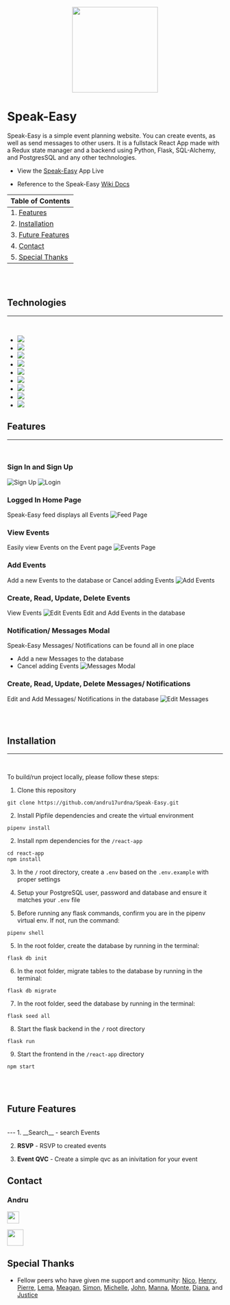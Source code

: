 <p align='center'>
  <img src='https://i.imgur.com/2EBU8e5.png' height='200px'>
</p>

# Speak-Easy
Speak-Easy is a simple event planning website. You can create events, as well as send messages to other users. It is a fullstack React App made with a Redux state manager and a backend using Python, Flask, SQL-Alchemy, and PostgresSQL and any other technologies.

* View the <a href='https://Speak-Easy-app.herokuapp.com/'>Speak-Easy</a> App Live

* Reference to the Speak-Easy <a href='https://www.github.com/andru17urdna/Speak_Easy/wiki'>Wiki Docs</a>

| Table of Contents |
| ----------------- |
| 1. [Features](#features) |
| 2. [Installation](#installation) |
| 3. [Future Features](#future-features) |
| 4. [Contact](#contact) |
| 5. [Special Thanks](#special-thanks) |

<!-- | 3. [Technical Implementation Details](#technical-implementation-details) | -->

<br/><br/>
## Technologies
---
<br/>

* <a href="https://developer.mozilla.org/en-US/docs/Web/JavaScript"><img src="https://img.shields.io/badge/-JavaScript-F7DF1E?logo=JavaScript&logoColor=333333" /></a>
* <a href="https://www.postgresql.org/"><img src="https://img.shields.io/badge/-PostgreSQL-336791?logo=PostgreSQL&logoColor=white" /></a>
* <a href="https://nodejs.org/"><img src="https://img.shields.io/badge/Node.js-43853D?style=flat&logo=node.js&logoColor=white"></a>
* <a href="https://reactjs.org/"><img src="https://img.shields.io/badge/react-%2320232a.svg?style=flat&logo=react&logoColor=%2361DAFB"></a>
* <a href="https://redux.js.org/"><img src="https://img.shields.io/badge/redux-%23593d88.svg?style=flat&logo=redux&logoColor=white"></a>
* <a href="https://developer.mozilla.org/en-US/docs/Web/CSS"><img src="https://img.shields.io/badge/-CSS3-1572B6?logo=CSS3" /></a>
* <a href="https://www.python.org/"><img src="https://img.shields.io/badge/Python-3776AB?style=flat&logo=python&logoColor=white" /></a>
* <a href="https://flask.palletsprojects.com/"><img src="https://img.shields.io/badge/Flask-000000?style=flat&logo=flask&logoColor=white" /></a>
* <a href="https://www.heroku.com/home"><img src="https://img.shields.io/badge/Heroku-430098?style=flat&logo=heroku&logoColor=white" /></a>


## Features
---
<br/>

### Sign In and Sign Up
![Sign Up](https://i.imgur.com/7tAbg7s.jpg)
![Login](https://i.imgur.com/UeLmChk.jpg)

### Logged In Home Page
Speak-Easy feed displays all Events
![Feed Page](https://i.imgur.com/y4M9Qlb.jpg)

### View Events
Easily view Events on the Event page
![Events Page](https://i.imgur.com/OLzJxqc.jpg)

### Add Events
Add a new Events to the database or Cancel adding Events
![Add Events](https://i.imgur.com/70xfdO7.jpg)

### Create, Read, Update, Delete Events
View Events
![Edit Events](https://i.imgur.com/oW5RjRB.jpg)
Edit and Add Events in the database




### Notification/ Messages Modal
Speak-Easy Messages/ Notifications can be found all in one place
* Add a new Messages to the database
* Cancel adding Events
![Messages Modal](https://i.imgur.com/Hbumt72.jpg)


### Create, Read, Update, Delete Messages/ Notifications

Edit and Add Messages/ Notifications in the database
![Edit Messages](https://i.imgur.com/3KO8IMc.jpg)


<br/><br/>

## Installation
---
<br/>

To build/run project locally, please follow these steps:

1. Clone this repository

```shell
git clone https://github.com/andru17urdna/Speak-Easy.git
```

2. Install Pipfile dependencies and create the virtual environment
```shell
pipenv install
```

2. Install npm dependencies for the `/react-app`

```shell
cd react-app
npm install
```

3. In the `/` root directory, create a `.env` based on the `.env.example` with proper settings

4. Setup your PostgreSQL user, password and database and ensure it matches your `.env` file

5. Before running any flask commands, confirm you are in the pipenv virtual env. If not, run the command:
```shell
pipenv shell
```

5. In the root folder, create the database by running in the terminal:
```shell
flask db init
```

6. In the root folder, migrate tables to the database by running in the terminal:
```shell
flask db migrate
```

7. In the root folder, seed the database by running in the terminal:
```shell
flask seed all
```

8. Start the flask backend in the `/` root directory
```shell
flask run
```

9. Start the frontend in the `/react-app` directory

```javascript
npm start
```


<!-- ## Technical Implementation Details

### {Detail 1}
Description 1

Part of code is shown below:

```python
print('add code snippet 1 here')
```

Description 2

```javascript
print('add code snippet 2 here')
```

### {Detail 2}
Description 1

Code snippet is shown here:

```javascript
print('add code snippet 1 here')
``` -->

<br/><br/>

## Future Features
<br/>
---
1. __Search__ - search Events

2. __RSVP__ - RSVP to created events

3. __Event QVC__ - Create a simple qvc as an inivitation for your event


## Contact

### Andru
<a href="https://www.linkedin.com/in/andrew-watkins-533280173/"><img src="./readme-assets/logos/linkedin-logo.png" height="28" align="middle" /></a>
<!-- <a href="https://angel.co/u/{angel-list-handle}"><img src="./readme-assets/logos/angellist-logo.png" height="28" align="middle" /></a> -->
<a href="https://github.com/andru17urdna"><img src="./readme-assets/logos/github-logo.png" height="38" align="middle" /></a>



## Special Thanks
* Fellow peers who have given me support and community: [Nico](https://github.com/nicopierson), [Henry](https://github.com/hnrywltn), [Pierre](https://github.com/TheGuilbotine), [Lema](https://github.com/lemlooma), [Meagan](https://github.com/meagan13), [Simon](https://github.com/Simonvargas), [Michelle](https://github.com/michellekontoff), [John](https://github.com/Jomix-13), [Manna](https://github.com/makon57), [Monte](https://github.com/theflaggship), [Diana](https://github.com/dianabeatriztinoco), and [Justice](https://github.com/jujmart)
